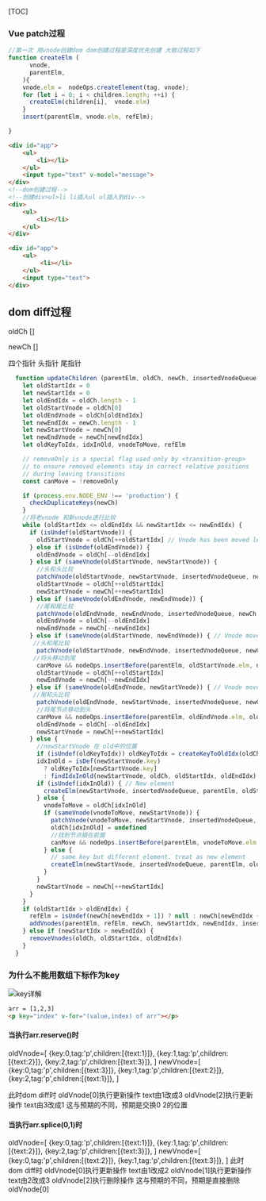 [TOC]

### Vue patch过程

```js
//第一次 用vnode创建dom dom创建过程是深度优先创建 大致过程如下
function createElm (
      vnode,
      parentElm,
    ){
    vnode.elm =  nodeOps.createElement(tag, vnode);
    for (let i = 0; i < children.length; ++i) {
      createElm(children[i],  vnode.elm)
    }
    insert(parentElm, vnode.elm, refElm);

}
```
```html
<div id="app">
    <ul>
        <li></li>
    </ul>
    <input type="text" v-model="message">
</div>
<!--dom创建过程-->
<!--创建div>ul>li li插入ul ul插入到div-->
<div>
    <ul>
    	<li></li>
    </ul>
</div>

<div id="app">
    <ul>
   		 <li></li>
    </ul>
    <input type="text">
</div>

```

## dom diff过程

oldCh   []

newCh []

四个指针 头指针 尾指针

```js
  function updateChildren (parentElm, oldCh, newCh, insertedVnodeQueue, removeOnly) {
    let oldStartIdx = 0
    let newStartIdx = 0
    let oldEndIdx = oldCh.length - 1
    let oldStartVnode = oldCh[0]
    let oldEndVnode = oldCh[oldEndIdx]
    let newEndIdx = newCh.length - 1
    let newStartVnode = newCh[0]
    let newEndVnode = newCh[newEndIdx]
    let oldKeyToIdx, idxInOld, vnodeToMove, refElm

    // removeOnly is a special flag used only by <transition-group>
    // to ensure removed elements stay in correct relative positions
    // during leaving transitions
    const canMove = !removeOnly

    if (process.env.NODE_ENV !== 'production') {
      checkDuplicateKeys(newCh)
    }
	//将老vnode 和新vnode进行比较
    while (oldStartIdx <= oldEndIdx && newStartIdx <= newEndIdx) {
      if (isUndef(oldStartVnode)) {
        oldStartVnode = oldCh[++oldStartIdx] // Vnode has been moved left
      } else if (isUndef(oldEndVnode)) {
        oldEndVnode = oldCh[--oldEndIdx]
      } else if (sameVnode(oldStartVnode, newStartVnode)) {
        //头和头比较
        patchVnode(oldStartVnode, newStartVnode, insertedVnodeQueue, newCh, newStartIdx)
        oldStartVnode = oldCh[++oldStartIdx]
        newStartVnode = newCh[++newStartIdx]
      } else if (sameVnode(oldEndVnode, newEndVnode)) {
        //尾和尾比较
        patchVnode(oldEndVnode, newEndVnode, insertedVnodeQueue, newCh, newEndIdx)
        oldEndVnode = oldCh[--oldEndIdx]
        newEndVnode = newCh[--newEndIdx]
      } else if (sameVnode(oldStartVnode, newEndVnode)) { // Vnode moved right
       //头和尾比较
        patchVnode(oldStartVnode, newEndVnode, insertedVnodeQueue, newCh, newEndIdx)
       //将头移动到尾
        canMove && nodeOps.insertBefore(parentElm, oldStartVnode.elm, nodeOps.nextSibling(oldEndVnode.elm))
        oldStartVnode = oldCh[++oldStartIdx]
        newEndVnode = newCh[--newEndIdx]
      } else if (sameVnode(oldEndVnode, newStartVnode)) { // Vnode moved left
       //尾和头比较
        patchVnode(oldEndVnode, newStartVnode, insertedVnodeQueue, newCh, newStartIdx)
        //将尾节点移动到头
        canMove && nodeOps.insertBefore(parentElm, oldEndVnode.elm, oldStartVnode.elm)
        oldEndVnode = oldCh[--oldEndIdx]
        newStartVnode = newCh[++newStartIdx]
      } else {
      	//newStartVnode 在 old中的位置
        if (isUndef(oldKeyToIdx)) oldKeyToIdx = createKeyToOldIdx(oldCh, oldStartIdx, oldEndIdx)
        idxInOld = isDef(newStartVnode.key)
          ? oldKeyToIdx[newStartVnode.key]
          : findIdxInOld(newStartVnode, oldCh, oldStartIdx, oldEndIdx)
        if (isUndef(idxInOld)) { // New element
          createElm(newStartVnode, insertedVnodeQueue, parentElm, oldStartVnode.elm, false, newCh, newStartIdx)
        } else {
          vnodeToMove = oldCh[idxInOld]
          if (sameVnode(vnodeToMove, newStartVnode)) {
            patchVnode(vnodeToMove, newStartVnode, insertedVnodeQueue, newCh, newStartIdx)
            oldCh[idxInOld] = undefined
            //找到节点插在前面
            canMove && nodeOps.insertBefore(parentElm, vnodeToMove.elm, oldStartVnode.elm)
          } else {
            // same key but different element. treat as new element
            createElm(newStartVnode, insertedVnodeQueue, parentElm, oldStartVnode.elm, false, newCh, newStartIdx)
          }
        }
        newStartVnode = newCh[++newStartIdx]
      }
    }
    if (oldStartIdx > oldEndIdx) {
      refElm = isUndef(newCh[newEndIdx + 1]) ? null : newCh[newEndIdx + 1].elm
      addVnodes(parentElm, refElm, newCh, newStartIdx, newEndIdx, insertedVnodeQueue)
    } else if (newStartIdx > newEndIdx) {
      removeVnodes(oldCh, oldStartIdx, oldEndIdx)
    }
  }
```

### 为什么不能用数组下标作为key
![key详解](https://juejin.im/post/5db6403ff265da4d104b7e2b)
```html
arr = [1,2,3]
<p key="index" v-for="(value,index) of arr"></p>
```
#### 当执行arr.reserve()时
oldVnode=[
    {key:0,tag:'p',children:[{text:1}]},
    {key:1,tag:'p',children:[{text:2}]},
    {key:2,tag:'p',children:[{text:3}]},
]
newVnode=[
    {key:0,tag:'p',children:[{text:3}]},
    {key:1,tag:'p',children:[{text:2}]},
    {key:2,tag:'p',children:[{text:1}]},
]

此时dom diff时
oldVnode[0]执行更新操作 text由1改成3
oldVnode[2]执行更新操作 text由3改成1
这与预期的不同，预期是交换0 2的位置

#### 当执行arr.splice(0,1)时
oldVnode=[
    {key:0,tag:'p',children:[{text:1}]},
    {key:1,tag:'p',children:[{text:2}]},
    {key:2,tag:'p',children:[{text:3}]},
]
newVnode=[
    {key:0,tag:'p',children:[{text:2}]},
    {key:1,tag:'p',children:[{text:3}]},
]
此时dom diff时
oldVnode[0]执行更新操作 text由1改成2
oldVnode[1]执行更新操作 text由2改成3
oldVnode[2]执行删除操作
这与预期的不同，预期是直接删除oldVnode[0]
